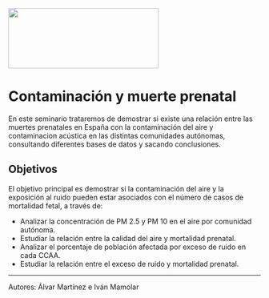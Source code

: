 <img src="https://www.ubu.es/sites/default/files/hightlight/images/escudo_color_tl_0.jpg" width="300" height="120"/> 
 
# Contaminación y muerte prenatal          
  
En este seminario trataremos de demostrar si existe una relación entre las muertes prenatales en España con la contaminación del aire y contaminacion acústica en las distintas comunidades autónomas, consultando diferentes bases de datos y sacando conclusiones.

## Objetivos

El objetivo principal es demostrar si la contaminación del aire y la exposición al ruido pueden estar asociados con el número de casos de mortalidad fetal, a través de:

  - Analizar la concentración de PM 2.5 y PM 10 en el aire por comunidad autónoma.
  - Estudiar la relación entre la calidad del aire y mortalidad prenatal.
  - Analizar el porcentaje de población afectada por exceso de ruido en cada CCAA.
  - Estudiar la relación entre el exceso de ruido y mortalidad prenatal.

***
Autores: Álvar Martínez e Iván Mamolar
